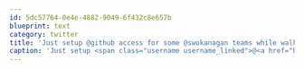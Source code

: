 ```yaml
---
id: 5dc57764-0e4e-4882-9049-6f432c8e657b
blueprint: text
category: twitter
title: 'Just setup @github access for some @swokanagan teams while walking back from the coffee shop :)'
caption: 'Just setup <span class="username username_linked">@<a href="https://twitter.com/github" title="GitHub">github</a></span> access for some @swokanagan teams while walking back from the coffee shop :)'
---
```

